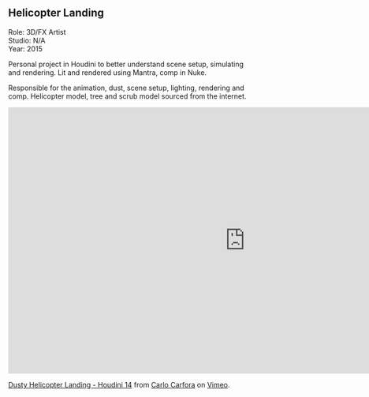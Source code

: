 ## Helicopter Landing

Role: 3D/FX Artist  
Studio: N/A  
Year: 2015  

Personal project in Houdini to better understand scene setup, simulating 
and rendering. Lit and rendered using Mantra, comp in Nuke.

Responsible for the animation, dust, scene setup, lighting, rendering and comp.
Helicopter model, tree and scrub model sourced from the internet.

<div class="video-responsive">
<iframe src="https://player.vimeo.com/video/142963722" width="960" height="540" frameborder="0" webkitallowfullscreen mozallowfullscreen allowfullscreen></iframe> <p><a href="https://vimeo.com/142963722">Dusty Helicopter Landing - Houdini 14</a> from <a href="https://vimeo.com/carlocarfora">Carlo Carfora</a> on <a href="https://vimeo.com">Vimeo</a>.</p>
</div>